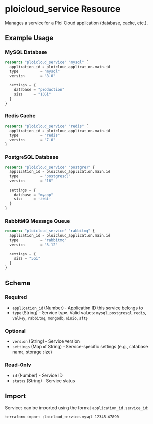 # ploicloud_service Resource

Manages a service for a Ploi Cloud application (database, cache, etc.).

## Example Usage

### MySQL Database

```terraform
resource "ploicloud_service" "mysql" {
  application_id = ploicloud_application.main.id
  type          = "mysql"
  version       = "8.0"
  
  settings = {
    database = "production"
    size     = "10Gi"
  }
}
```

### Redis Cache

```terraform
resource "ploicloud_service" "redis" {
  application_id = ploicloud_application.main.id
  type          = "redis"
  version       = "7.0"
}
```

### PostgreSQL Database

```terraform
resource "ploicloud_service" "postgres" {
  application_id = ploicloud_application.main.id
  type          = "postgresql"
  version       = "16"
  
  settings = {
    database = "myapp"
    size     = "20Gi"
  }
}
```

### RabbitMQ Message Queue

```terraform
resource "ploicloud_service" "rabbitmq" {
  application_id = ploicloud_application.main.id
  type          = "rabbitmq"
  version       = "3.12"
  
  settings = {
    size = "5Gi"
  }
}
```

## Schema

### Required

- `application_id` (Number) - Application ID this service belongs to
- `type` (String) - Service type. Valid values: `mysql`, `postgresql`, `redis`, `valkey`, `rabbitmq`, `mongodb`, `minio`, `sftp`

### Optional

- `version` (String) - Service version
- `settings` (Map of String) - Service-specific settings (e.g., database name, storage size)

### Read-Only

- `id` (Number) - Service ID
- `status` (String) - Service status

## Import

Services can be imported using the format `application_id.service_id`:

```bash
terraform import ploicloud_service.mysql 12345.67890
```